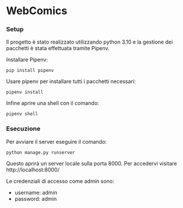 # WebComics

### Setup

Il progetto è stato realizzato utilizzando python 3.10 e la gestione dei pacchetti è stata effettuata tramite Pipenv.

Installare Pipenv:

```
pip install pipenv
```

Usare pipenv per installare tutti i pacchetti necessari:

```
pipenv install
```

Infine aprire una shell con il comando:

```
pipenv shell
```

### Esecuzione

Per avviare il server eseguire il comando:

```
python manage.py runserver
```

Questo aprirà un server locale sulla porta 8000.
Per accedervi visitare http://localhost:8000/

Le credenziali di accesso come admin sono:
- username: admin
- password: admin
